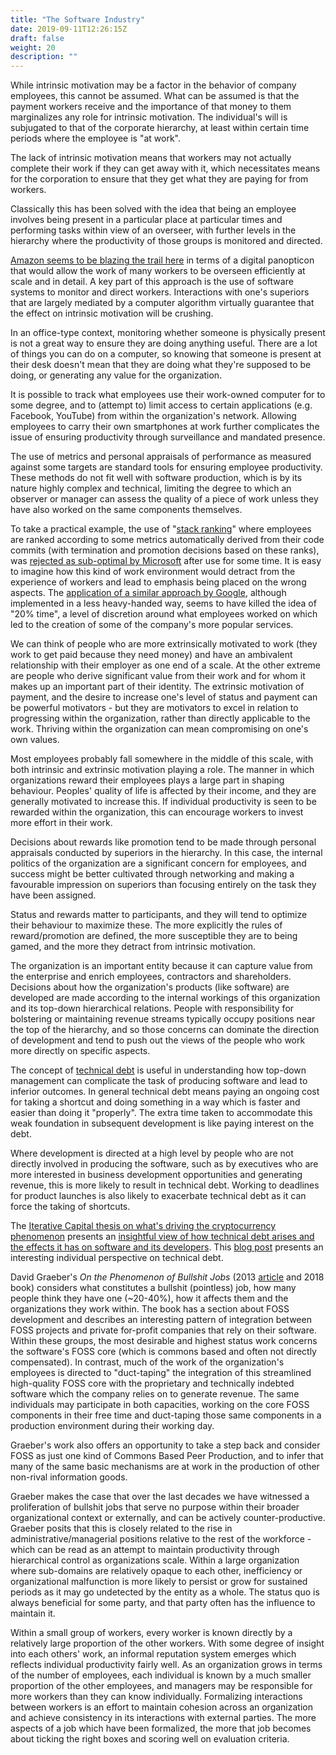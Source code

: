 ```yaml
---
title: "The Software Industry"
date: 2019-09-11T12:26:15Z
draft: false
weight: 20
description: ""
---
```



While intrinsic motivation may be a factor in the behavior of company employees, this cannot be assumed. What can be assumed is that the payment workers receive and the importance of that money to them marginalizes any role for intrinsic motivation. The individual's will is subjugated to that of the corporate hierarchy, at least within certain time periods where the employee is "at work". 

The lack of intrinsic motivation means that workers may not actually complete their work if they can get away with it, which necessitates means for the corporation to ensure that they get what they are paying for from workers.

Classically this has been solved with the idea that being an employee involves being present in a particular place at particular times and performing tasks within view of an overseer, with further levels in the hierarchy where the productivity of those groups is monitored and directed.

[Amazon seems to be blazing the trail here](https://www.nytimes.com/2019/07/03/business/economy/amazon-warehouse-labor-robots.html) in terms of a digital panopticon that would allow the work of many workers to be overseen efficiently at scale and in detail. A key part of this approach is the use of software systems to monitor and direct workers. Interactions with one's superiors that are largely mediated by a computer algorithm virtually guarantee that the effect on intrinsic motivation will be crushing.

In an office-type context, monitoring whether someone is physically present is not a great way to ensure they are doing anything useful. There are a lot of things you can do on a computer, so knowing that someone is present at their desk doesn't mean that they are doing what they're supposed to be doing, or generating any value for the organization. 

It is possible to track what employees use their work-owned computer for to some degree, and to (attempt to) limit access to certain applications (e.g. Facebook, YouTube) from within the organization's network. Allowing employees to carry their own smartphones at work further complicates the issue of ensuring productivity through surveillance and mandated presence.

The use of metrics and personal appraisals of performance as measured against some targets are standard tools for ensuring employee productivity. These methods do not fit well with software production, which is by its nature highly complex and technical, limiting the degree to which an observer or manager can assess the quality of a piece of work unless they have also worked on the same components themselves.

To take a practical example, the use of "[stack ranking](https://www.forbes.com/sites/petercohan/2012/07/13/why-stack-ranking-worked-better-at-ge-than-microsoft/#2eadb5b53236)" where employees are ranked according to some metrics automatically derived from their code commits (with termination and promotion decisions based on these ranks), was [rejected as sub-optimal by Microsoft](https://www.forbes.com/sites/petercohan/2012/07/13/why-stack-ranking-worked-better-at-ge-than-microsoft/#2eadb5b53236) after use for some time. It is easy to imagine how this kind of work environment would detract from the experience of workers and lead to emphasis being placed on the wrong aspects. The [application of a similar approach by Google](https://qz.com/116196/google-engineers-insist-20-time-is-not-dead-its-just-turned-into-120-time/ ), although implemented in a less heavy-handed way, seems to have killed the idea of "20% time", a level of discretion around what employees worked on which led to the creation of some of the company's more popular services.

We can think of people who are more extrinsically motivated to work (they work to get paid because they need money) and have an ambivalent relationship with their employer as one end of a scale. At the other extreme are people who derive significant value from their work and for whom it makes up an important part of their identity. The extrinsic motivation of payment, and the desire to increase one's level of status and payment can be powerful motivators - but they are motivators to excel in relation to progressing within the organization, rather than directly applicable to the work. Thriving within the organization can mean compromising on one's own values.

Most employees probably fall somewhere in the middle of this scale, with both intrinsic and extrinsic motivation playing a role. The manner in which organizations reward their employees plays a large part in shaping behaviour. Peoples' quality of life is affected by their income, and they are generally motivated to increase this. If individual productivity is seen to be rewarded within the organization, this can encourage workers to invest more effort in their work.

Decisions about rewards like promotion tend to be made through personal appraisals conducted by superiors in the hierarchy. In this case, the internal politics of the organization are a significant concern for employees, and success might be better cultivated through networking and making a favourable impression on superiors than focusing entirely on the task they have been assigned.

Status and rewards matter to participants, and they will tend to optimize their behaviour to maximize these. The more explicitly the rules of reward/promotion are defined, the more susceptible they are to being gamed, and the more they detract from intrinsic motivation. 

The organization is an important entity because it can capture value from the enterprise and enrich employees, contractors and shareholders. Decisions about how the organization's products (like software) are developed are made according to the internal workings of this organization and its top-down hierarchical relations. People with responsibility for bolstering or maintaining revenue streams typically occupy positions near the top of the hierarchy, and so those concerns can dominate the direction of development and tend to push out the views of the people who work more directly on specific aspects.

The concept of [technical debt](https://en.wikipedia.org/wiki/Technical_debt) is useful in understanding how top-down management can complicate the task of producing software and lead to inferior outcomes. In general technical debt means paying an ongoing cost for taking a shortcut and doing something in a way which is faster and easier than doing it "properly". The extra time taken to accommodate this weak foundation in subsequent development is like paying interest on the debt. 

Where development is directed at a high level by people who are not directly involved in producing the software, such as by executives who are more interested in business development opportunities and generating revenue, this is more likely to result in technical debt. Working to deadlines for product launches is also likely to exacerbate technical debt as it can force the taking of shortcuts.

The [Iterative Capital thesis on what's driving the cryptocurrency phenomenon](https://iterative.capital/thesis/) presents an [insightful view of  how technical debt arises and the effects it has on software and its developers](https://iterative.capital/section-ii/). This [blog post](https://daedtech.com/human-cost-tech-debt/) presents an interesting individual perspective on technical debt.

David Graeber's *On the Phenomenon of Bullshit Jobs* (2013 [article](https://strikemag.org/bullshit-jobs) and 2018 book) considers what constitutes a bullshit (pointless) job, how many people think they have one (~20-40%), how it affects them and the organizations they work within. The book has a section about FOSS development and describes an interesting pattern of integration between FOSS projects and private for-profit companies that rely on their software. Within these groups, the most desirable and highest status work concerns the software's FOSS core (which is commons based and often not directly compensated). In contrast, much of the work of the organization's employees is directed to "duct-taping" the integration of this streamlined high-quality FOSS core with the proprietary and technically indebted software which the company relies on to generate revenue. The same individuals may participate in both capacities, working on the core FOSS components in their free time and duct-taping those same components in a production environment during their working day.

Graeber's work also offers an opportunity to take a step back and consider FOSS as just one kind of Commons Based Peer Production, and to infer that many of the same basic mechanisms are at work in the production of other non-rival information goods. 

Graeber makes the case that over the last decades we have witnessed a proliferation of bullshit jobs that serve no purpose within their broader organizational context or externally, and can be actively counter-productive.  Graeber posits that this is closely related to the rise in administrative/managerial positions relative to the rest of the workforce - which can be read as an attempt to maintain productivity through hierarchical control as organizations scale. Within a large organization where sub-domains are relatively opaque to each other, inefficiency or organizational malfunction is more likely to persist or grow for sustained periods as it may go undetected by the entity as a whole. The status quo is always beneficial for some party, and that party often has the influence to maintain it.

Within a small group of workers, every worker is known directly by a relatively large proportion of the other workers. With some degree of insight into each others' work, an informal reputation system emerges which reflects individual productivity fairly well. As an organization grows in terms of the number of employees, each individual is known by a much smaller proportion of the other employees, and managers may be responsible for more workers than they can know individually. Formalizing interactions between workers is an effort to maintain cohesion across an organization and achieve consistency in its interactions with external parties. The more aspects of a job which have been formalized, the more that job becomes about ticking the right boxes and scoring well on evaluation criteria.
